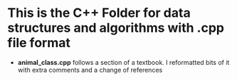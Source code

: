 # This is the C++ Folder for data structures and algorithms with .cpp file format

- <strong>animal_class.cpp</strong> follows a section of a textbook. I reformatted bits of it with extra comments and a change of references 
